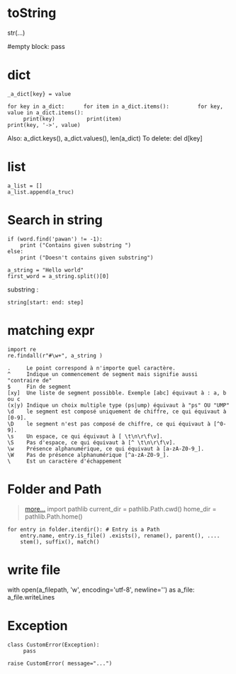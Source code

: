 # toString
str(...)

#empty block:
pass

# dict
    _a_dict[key} = value    

    for key in a_dict:      for item in a_dict.items():         for key, value in a_dict.items():
         print(key)          print(item)                            print(key, '->', value)
Also: a_dict.keys(),  a_dict.values(),  len(a_dict)
To delete: del d[key]

# list
    a_list = []
    a_list.append(a_truc)

# Search in string
    if (word.find('pawan') != -1):
        print ("Contains given substring ")
    else:
        print ("Doesn't contains given substring")

    a_string = "Hello world"
    first_word = a_string.split()[0]

substring :

    string[start: end: step]

# matching expr
    import re
    re.findall(r"#\w+", a_string )

    .     Le point correspond à n'importe quel caractère.
    ^     Indique un commencement de segment mais signifie aussi "contraire de"
    $     Fin de segment
    [xy]  Une liste de segment possibble. Exemple [abc] équivaut à : a, b ou c
    (x|y) Indique un choix multiple type (ps|ump) équivaut à "ps" OU "UMP" 
    \d    le segment est composé uniquement de chiffre, ce qui équivaut à [0-9].
    \D    le segment n'est pas composé de chiffre, ce qui équivaut à [^0-9].
    \s    Un espace, ce qui équivaut à [ \t\n\r\f\v].
    \S    Pas d'espace, ce qui équivaut à [^ \t\n\r\f\v].
    \w    Présence alphanumérique, ce qui équivaut à [a-zA-Z0-9_].
    \W    Pas de présence alphanumérique [^a-zA-Z0-9_].
    \     Est un caractère d'échappement


# Folder and Path
> [more...](https://stackabuse.com/introduction-to-the-python-pathlib-module/)
    import pathlib
    current_dir = pathlib.Path.cwd()
    home_dir = pathlib.Path.home()

    for entry in folder.iterdir(): # Entry is a Path
        entry.name, entry.is_file() .exists(), rename(), parent(), ....
        stem(), suffix(), match()

# write file
 with open(a_filepath, 'w', encoding='utf-8', newline='') as a_file:
    a_file.writeLines
 
# Exception
    class CustomError(Exception):
         pass

    raise CustomError( message="...")

